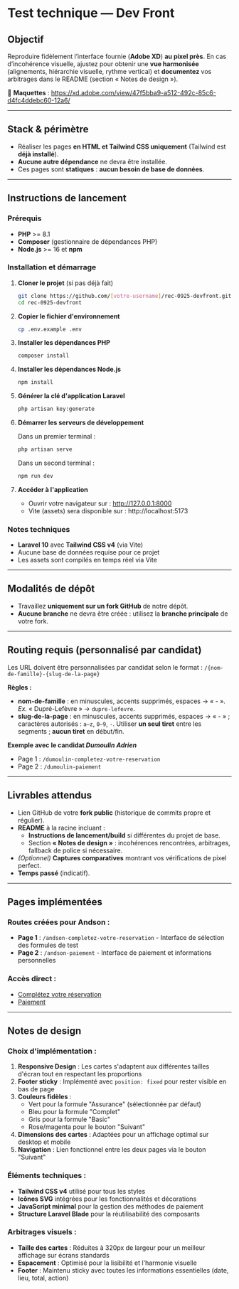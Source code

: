 # Test technique — Dev Front

## Objectif
Reproduire fidèlement l’interface fournie (**Adobe XD**) **au pixel près**.
En cas d’incohérence visuelle, ajustez pour obtenir une **vue harmonisée** (alignements, hiérarchie visuelle, rythme vertical) et **documentez** vos arbitrages dans le README (section « Notes de design »).

🔗 **Maquettes** : https://xd.adobe.com/view/47f5bba9-a512-492c-85c6-d4fc4ddebc60-12a6/

---

## Stack & périmètre
- Réaliser les pages **en HTML et Tailwind CSS uniquement** (Tailwind est **déjà installé**).
- **Aucune autre dépendance** ne devra être installée.
- Ces pages sont **statiques** : **aucun besoin de base de données**.

---

## Instructions de lancement

### Prérequis
- **PHP** >= 8.1
- **Composer** (gestionnaire de dépendances PHP)
- **Node.js** >= 16 et **npm**

### Installation et démarrage

1. **Cloner le projet** (si pas déjà fait)
   ```bash
   git clone https://github.com/[votre-username]/rec-0925-devfront.git
   cd rec-0925-devfront
   ```

2. **Copier le fichier d'environnement**
   ```bash
   cp .env.example .env
   ```

3. **Installer les dépendances PHP**
   ```bash
   composer install
   ```

4. **Installer les dépendances Node.js**
   ```bash
   npm install
   ```

5. **Générer la clé d'application Laravel**
   ```bash
   php artisan key:generate
   ```

6. **Démarrer les serveurs de développement**

   Dans un premier terminal :
   ```bash
   php artisan serve
   ```

   Dans un second terminal :
   ```bash
   npm run dev
   ```

7. **Accéder à l'application**
   - Ouvrir votre navigateur sur : http://127.0.0.1:8000
   - Vite (assets) sera disponible sur : http://localhost:5173

### Notes techniques
- **Laravel 10** avec **Tailwind CSS v4** (via Vite)
- Aucune base de données requise pour ce projet
- Les assets sont compilés en temps réel via Vite

---

## Modalités de dépôt
- Travaillez **uniquement sur un fork GitHub** de notre dépôt.
- **Aucune branche** ne devra être créée : utilisez la **branche principale** de votre fork.

---

## Routing requis (personnalisé par candidat)
Les URL doivent être personnalisées par candidat selon le format :
`/{nom-de-famille}-{slug-de-la-page}`

**Règles :**
- **nom-de-famille** : en minuscules, accents supprimés, espaces → « - ».
  *Ex.* « Dupré-Lefèvre » → `dupre-lefevre`.
- **slug-de-la-page** : en minuscules, accents supprimés, espaces → « - » ; caractères autorisés : `a–z`, `0–9`, `-`.
  Utiliser **un seul tiret** entre les segments ; **aucun tiret** en début/fin.

**Exemple avec le candidat *Dumoulin Adrien***
- Page 1 : `/dumoulin-completez-votre-reservation`
- Page 2 : `/dumoulin-paiement`

---

## Livrables attendus
- Lien GitHub de votre **fork public** (historique de commits propre et régulier).
- **README** à la racine incluant :
    - **Instructions de lancement/build** si différentes du projet de base.
    - Section **« Notes de design »** : incohérences rencontrées, arbitrages, fallback de police si nécessaire.
- *(Optionnel)* **Captures comparatives** montrant vos vérifications de pixel perfect.
- **Temps passé** (indicatif).

---

## Pages implémentées

### Routes créées pour Andson :
- **Page 1** : `/andson-completez-votre-reservation` - Interface de sélection des formules de test
- **Page 2** : `/andson-paiement` - Interface de paiement et informations personnelles

### Accès direct :
- [Complétez votre réservation](http://127.0.0.1:8000/andson-completez-votre-reservation)
- [Paiement](http://127.0.0.1:8000/andson-paiement)

---

## Notes de design

### Choix d'implémentation :
1. **Responsive Design** : Les cartes s'adaptent aux différentes tailles d'écran tout en respectant les proportions
2. **Footer sticky** : Implémenté avec `position: fixed` pour rester visible en bas de page
3. **Couleurs fidèles** :
   - Vert pour la formule "Assurance" (sélectionnée par défaut)
   - Bleu pour la formule "Complet"
   - Gris pour la formule "Basic"
   - Rose/magenta pour le bouton "Suivant"
4. **Dimensions des cartes** : Adaptées pour un affichage optimal sur desktop et mobile
5. **Navigation** : Lien fonctionnel entre les deux pages via le bouton "Suivant"

### Éléments techniques :
- **Tailwind CSS v4** utilisé pour tous les styles
- **Icônes SVG** intégrées pour les fonctionnalités et décorations
- **JavaScript minimal** pour la gestion des méthodes de paiement
- **Structure Laravel Blade** pour la réutilisabilité des composants

### Arbitrages visuels :
- **Taille des cartes** : Réduites à 320px de largeur pour un meilleur affichage sur écrans standards
- **Espacement** : Optimisé pour la lisibilité et l'harmonie visuelle
- **Footer** : Maintenu sticky avec toutes les informations essentielles (date, lieu, total, action)

